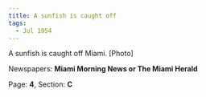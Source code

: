 ```yaml
---  
title: A sunfish is caught off  
tags:  
  - Jul 1954  
---  
```

  
A sunfish is caught off Miami. [Photo]  
  
Newspapers: **Miami Morning News or The Miami Herald**  
  
Page: **4**, Section: **C** 
